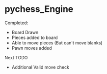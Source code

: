 # pychess_Engine

Completed:
 - Board Drawn
 - Pieces added to board
 - Able to move pieces (But can't move blanks)
 - Pawn moves added

Next TODO
 - Additional Valid move check


